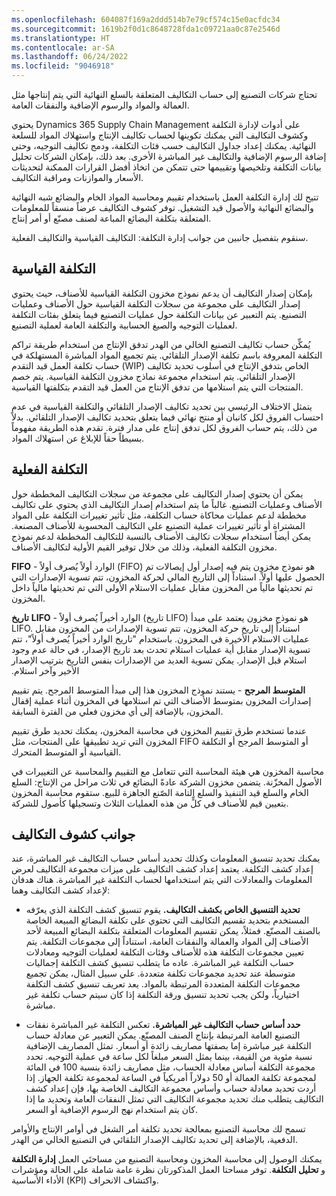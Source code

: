 ```yaml
---
ms.openlocfilehash: 604087f169a2ddd514b7e79cf574c15e0acfdc34
ms.sourcegitcommit: 1619b2f0d1c8648728fda1c09721aa0c87e2546d
ms.translationtype: HT
ms.contentlocale: ar-SA
ms.lasthandoff: 06/24/2022
ms.locfileid: "9046918"
---
```

تحتاج شركات التصنيع إلى حساب التكاليف المتعلقة بالسلع النهائية التي يتم إنتاجها مثل العمالة والمواد والرسوم الإضافية والنفقات العامة. 

يحتوي Dynamics 365 Supply Chain Management على أدوات لإدارة التكلفة وكشوف التكاليف التي يمكنك تكوينها لحساب تكاليف الإنتاج واستهلاك المواد للسلعة النهائية. يمكنك إعداد جداول التكاليف حسب فئات التكلفة، ودمج تكاليف التوجيه، وحتى إضافة الرسوم الإضافية والتكاليف غير المباشرة الأخرى. بعد ذلك، بإمكان الشركات تحليل بيانات التكلفة وتلخيصها وتقييمها حتى تتمكن من اتخاذ أفضل القرارات الممكنة لتحديثات الأسعار والموازنات ومراقبة التكاليف. 

تتيح لك إدارة التكلفة العمل باستخدام تقييم ومحاسبة المواد الخام والبضائع شبه النهائية والبضائع النهائية والأصول قيد التشغيل. توفر كشوف التكاليف عرضاً منسقاً للمعلومات المتعلقة بتكلفة البضائع المباعة لصنف مصنّع أو أمر إنتاج. 

سنقوم بتفصيل جانبين من جوانب إدارة التكلفة: التكاليف القياسية والتكاليف الفعلية.

## <a name="standard-cost"></a>التكلفة القياسية

بإمكان إصدار التكاليف أن يدعم نموذج مخزون التكلفة القياسية للأصناف، حيث يحتوي إصدار التكاليف على مجموعة من سجلات التكلفة القياسية حول الأصناف وعمليات التصنيع. يتم التعبير عن بيانات التكلفة حول عمليات التصنيع فيما يتعلق بفئات التكلفة لعمليات التوجيه والصيغ الحسابية والتكلفة العامة لعملية التصنيع.

يُمكِّن حساب تكاليف التصنيع الخالي من الهدر تدفق الإنتاج من استخدام طريقة تراكم التكلفة المعروفة باسم تكلفة الإصدار التلقائي. يتم تجميع المواد المباشرة المستهلكة في حساب تكلفة العمل قيد التقدم (WIP) الخاص بتدفق الإنتاج في أسلوب تحديد تكاليف الإصدار التلقائي. يتم استخدام مجموعة نماذج مخزون التكلفة القياسية. يتم خصم المنتجات التي يتم استلامها من تدفق الإنتاج من العمل قيد التقدم بتكلفتها القياسية. 

يتمثل الاختلاف الرئيسي بين تحديد تكاليف الإصدار التلقائي والتكلفة القياسية في عدم احتساب الفروق لكل كانبان أو منتج نهائي فيما يتعلق بتحديد تكاليف الإصدار التلقائي. بدلاً من ذلك، يتم حساب الفروق لكل تدفق إنتاج على مدار فترة. تقدم هذه الطريقة مفهوماً بسيطاً حقاً للإبلاغ عن استهلاك المواد. 

## <a name="actual-cost"></a>التكلفة الفعلية

يمكن أن يحتوي إصدار التكاليف على مجموعة من سجلات التكاليف المخططة حول الأصناف وعمليات التصنيع. غالباً ما يتم استخدام إصدار التكاليف الذي يحتوي على تكاليف مخططة لدعم عمليات محاكاة حساب التكلفة، مثل تأثير تغييرات التكلفة على المواد المشتراة أو تأثير تغييرات عملية التصنيع على التكاليف المحسوبة للأصناف المصنعة. يمكن أيضاً استخدام سجلات تكاليف الأصناف بالنسبة للتكاليف المخططة لدعم نموذج مخزون التكلفة الفعلية، وذلك من خلال توفير القيم الأولية لتكاليف الأصناف.

**FIFO** - الوارد أولاً يُصرف أولاً‬ (FIFO) هو نموذج مخزون يتم فيه إصدار أول إيصالات تم الحصول عليها أولاً. استناداً إلى التاريخ المالي لحركة المخزون، تتم تسوية الإصدارات التي تم تحديثها مالياً من المخزون مقابل عمليات الاستلام الأولى التي تم تحديثها مالياً داخل المخزون.

**تاريخ** **LIFO** - الوارد أخيراً يُصرف أولاً (تاريخ LIFO) هو نموذج مخزون يعتمد على مبدأ LIFO. استناداً إلى تاريخ حركة المخزون، تتم تسوية الإصدارات من المخزون مقابل عمليات الاستلام الأخيرة في المخزون. باستخدام "تاريخ ‏‫الوارد أخيراً يُصرف أولاً"، تتم تسوية الإصدار مقابل أية عمليات استلام تحدث بعد تاريخ الإصدار، في حالة عدم وجود استلام قبل الإصدار. يمكن تسوية العديد من الإصدارات بنفس التاريخ بترتيب الإصدار الأخير وآخر استلام.

**المتوسط المرجح** - يستند نموذج المخزون هذا إلى مبدأ المتوسط المرجح. يتم تقييم إصدارات المخزون بمتوسط ​​الأصناف التي تم استلامها في المخزون أثناء عملية إقفال المخزون، بالإضافة إلى أي مخزون فعلي من الفترة السابقة.

عندما تستخدم طرق تقييم المخزون في محاسبة المخزون، يمكنك تحديد طرق تقييم المخزون التي تريد تطبيقها على المنتجات، مثل FIFO أو المتوسط المرجح أو التكلفة القياسية أو المتوسط المتحرك.

محاسبة المخزون هي هيئة المحاسبة التي تتعامل مع التقييم والمحاسبة عن التغييرات في الأصول المخزّنة. يتضمن مخزون الشركة عادةً البضائع في ثلاث مراحل من الإنتاج: السلع الخام والسلع قيد التنفيذ والسلع التامة الصّنع الجاهزة للبيع. ستقوم محاسبة المخزون بتعيين قيم للأصناف في كلٍّ من هذه العمليات الثلاث وتسجيلها كأصول للشركة. 

## <a name="aspects-of-costing-sheets"></a>جوانب كشوف التكاليف

يمكنك تحديد تنسيق المعلومات وكذلك تحديد أساس حساب التكاليف غير المباشرة، عند إعداد كشف التكلفة. يعتمد إعداد كشف التكاليف على ميزات مجموعة التكاليف لعرض المعلومات والمعادلات التي يتم استخدامها لحساب التكلفة غير المباشرة. هناك هدفان لإعداد كشف التكاليف وهما:

- **تحديد التنسيق الخاص بكشف التكاليف.** يقوم تنسيق كشف التكلفة الذي يعرّفه المستخدم بتحديد تقسيم التكاليف التي تحتوي على تكلفة البضائع المبيعة الخاصة بالصنف المصنّع. فمثلاً، يمكن تقسيم المعلومات المتعلقة بتكلفة البضائع المبيعة لأحد الأصناف إلى المواد والعمالة والنفقات العامة، استناداً إلى مجموعات التكلفة. يتم تعيين مجموعات التكلفة هذه للأصناف وفئات التكلفة لعمليات التوجيه ومعادلات حساب التكلفة غير المباشرة. عاده ما يتطلب تنسيق كشف التكلفة إجماليات متوسطة عند تحديد مجموعات تكلفة متعددة. علي سبيل المثال، يمكن تجميع مجموعات التكلفة المتعددة المرتبطة بالمواد. يعد تعريف تنسيق كشف التكلفة اختيارياً، ولكن يجب تحديد تنسيق ورقة التكلفة إذا كان سيتم حساب تكلفة غير مباشرة.

- **حدد أساس حساب التكاليف غير المباشرة.** تعكس التكلفة غير المباشرة نفقات التصنيع العامة المرتبطة بإنتاج الصنف المصنّع. يمكن التعبير عن معادلة حساب التكلفة غير مباشرة إما بصفتها مصاريف زائدة أو أسعار. تمثل المصاريف الإضافية نسبة مئوية من القيمة، بينما يمثل السعر مبلغاً لكل ساعة في عملية التوجيه. تحدد مجموعة التكلفة أساس معادلة الحساب، مثل مصاريف زائدة بنسبة 100 في المائة لمجموعة تكلفة العمالة أو 50 دولاراً أمريكياً في الساعة لمجموعة تكلفة الجهاز‬. إذا أردت تحديد معادلة حساب وأساس مجموعة التكاليف الخاصة بها، فإن إعداد كشف التكاليف يتطلب منك تحديد مجموعة التكاليف التي تمثل النفقات العامة وتحديد ما إذا كان يتم استخدام نهج الرسوم الإضافية أو السعر.

تسمح لك محاسبة التصنيع بمعالجة تحديد تكلفة أمر الشغل في أوامر الإنتاج والأوامر الدفعية، بالإضافة إلى تحديد تكاليف الإصدار التلقائي في التصنيع الخالي من الهدر.

يمكنك الوصول إلى محاسبة المخزون ومحاسبة التصنيع من مساحتَي العمل **إدارة التكلفة** و **تحليل التكلفة**. توفر مساحتا العمل المذكورتان نظرة عامة شاملة على الحالة ومؤشرات الأداء الأساسية (KPI) واكتشاف الانحراف.
